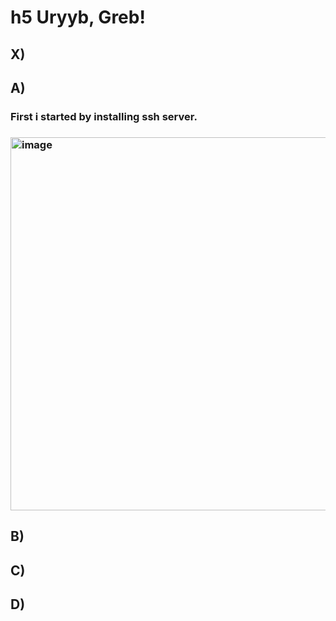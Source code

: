 # h5 Uryyb, Greb!

## X)
###

## A)
### First i started by installing ssh server. 
### <img width="585" height="597" alt="image" src="https://github.com/user-attachments/assets/d49b212a-2b28-4250-8cbd-29dd4a4d160e" />


## B)
###

## C) 
###

## D)
###

